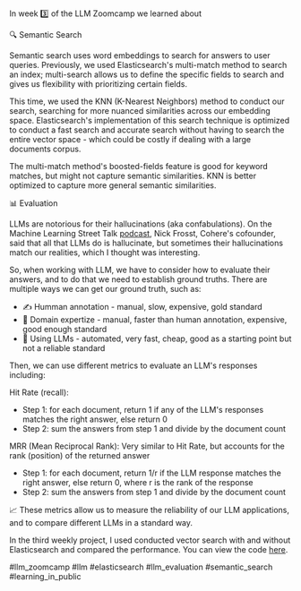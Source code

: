 In week 3️⃣ of the LLM Zoomcamp we learned about

🔍 Semantic Search 

Semantic search uses word embeddings to search for answers to user queries. Previously, we used Elasticsearch's multi-match method to search an index; multi-search allows us to define the specific fields to search and gives us flexibility with prioritizing certain fields. 

This time, we used the KNN (K-Nearest Neighbors) method to conduct our search, searching for more nuanced similarities across our embedding space. Elasticsearch's implementation of this search technique is optimized to conduct a fast search and accurate search without having to search the entire vector space - which could be costly if dealing with a large documents corpus.

The multi-match method's boosted-fields feature is good for keyword matches, but might not capture semantic similarities. KNN is better optimized to capture more general semantic similarities.

📊 Evaluation

LLMs are notorious for their hallucinations (aka confabulations). On the Machine Learning Street Talk [podcast](https://www.youtube.com/watch?v=4JF1V2hzGKE), Nick Frosst, Cohere's cofounder, said that all that LLMs do is hallucinate, but sometimes their hallucinations match our realities, which I thought was interesting.

So, when working with LLM, we have to consider how to evaluate their answers, and to do that we need to establish ground truths. There are multiple ways we can get our ground truth, such as: 

* ✍️ Humman annotation - manual, slow, expensive, gold standard
* 🧠 Domain expertize - manual, faster than human annotation, expensive, good enough standard
* 🤖 Using LLMs - automated, very fast, cheap, good as a starting point but not a reliable standard

Then, we can use different metrics to evaluate an LLM's responses including:

Hit Rate (recall):

- Step 1: for each document, return 1 if any of the LLM's responses matches the right answer, else return 0
- Step 2: sum the answers from step 1 and divide by the document count

MRR (Mean Reciprocal Rank):
Very similar to Hit Rate, but accounts for the rank (position) of the returned answer

- Step 1: for each document, return 1/r if the LLM response matches the right answer, else return 0, where r is the rank of the response
- Step 2: sum the answers from step 1 and divide by the document count

📈 These metrics allow us to measure the reliability of our LLM applications, and to compare different LLMs in a standard way.

In the third weekly project, I used conducted vector search with and without Elasticsearch and compared the performance. You can view the code [here](https://github.com/el-grudge/llm-zoomcamp/tree/main/week_3).

#llm_zoomcamp #llm #elasticsearch #llm_evaluation #semantic_search #learning_in_public